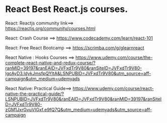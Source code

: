 # React Best React.js courses.

React: Reactjs community link==> https://reactjs.org/community/courses.html

React: Crash Course          ==> https://www.codecademy.com/learn/react-101

React: Free React Bootcamp   ==> https://scrimba.com/g/glearnreact

React Native : Hooks Courses ==> https://www.udemy.com/course/the-complete-react-native-and-redux-course/?ranMID=39197&ranEAID=JVFxdTr9V80&ranSiteID=JVFxdTr9V80-lgcAyD3.ldykJmsfpQYItA&LSNPUBID=JVFxdTr9V80&utm_source=aff-campaign&utm_medium=udemyads

React Native: Practical Guide==> https://www.udemy.com/course/react-native-the-practical-guide/?LSNPUBID=JVFxdTr9V80&ranEAID=JVFxdTr9V80&ranMID=39197&ranSiteID=JVFxdTr9V80-zGM1JxrGvuVIGxf.e9fQ7Q&utm_medium=udemyads&utm_source=aff-campaign
